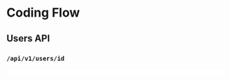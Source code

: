 # Coding Flow

## Users API

### `/api/v1/users/id`

![alt](https://raw.githubusercontent.com/rospisey/fullstack/main/website/firebase_mongodb_nodejs/API_guide.svg)
